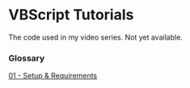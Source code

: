# VBScript Tutorials
The code used in my video series. Not yet available. 

### Glossary
[01 - Setup & Requirements](code/tutorial_01.vbs)  
